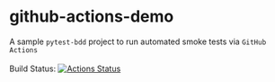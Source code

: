 # github-actions-demo
A sample `pytest-bdd` project to run automated smoke tests via `GitHub Actions` <br /><br />
Build Status: [![Actions Status](https://github.com/ashikkumar23/github-actions-demo/workflows/Run%20Smoke%20Tests/badge.svg)](https://github.com/ashikkumar23/github-actions-demo/actions)

